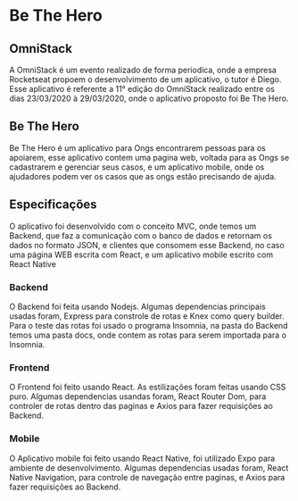 # Be The Hero

## OmniStack
A OmniStack é um evento realizado de forma periodica, onde a empresa Rocketseat propoem o desenvolvimento de um aplicativo, o tutor é Diego.
Esse aplicativo é referente a 11° edição do OmniStack realizado entre os dias 23/03/2020 à 29/03/2020, onde o aplicativo proposto foi Be The Hero.

## Be The Hero
Be The Hero é um aplicativo para Ongs encontrarem pessoas para os apoiarem, esse aplicativo contem uma pagina web, voltada para as Ongs se cadastrarem e gerenciar seus casos, e um aplicativo mobile, onde os ajudadores podem ver os casos que as ongs estão precisando de ajuda.

## Especificações
O aplicativo foi desenvolvido com o conceito MVC, onde temos um Backend, que faz a comunicação com o banco de dados e retornam os dados no formato JSON, e clientes que consomem esse Backend, no caso uma página WEB escrita com React, e um aplicativo mobile escrito com React Native

### Backend
O Backend foi feita usando Nodejs. Algumas dependencias principais usadas foram, Express para constrole de rotas e Knex como query builder.
Para o teste das rotas foi usado o programa Insomnia, na pasta do Backend temos uma pasta docs, onde contem as rotas para serem importada para o Insomnia.

### Frontend
O Frontend foi feito usando React. As estilizações foram feitas usando CSS puro. Algumas dependencias usandas foram, React Router Dom, para controler de rotas dentro das paginas e Axios para fazer requisições ao Backend.

### Mobile
O Aplicativo mobile foi feito usando React Native, foi utilizado Expo para ambiente de desenvolvimento. Algumas dependencias usadas foram, React Native Navigation, para controle de navegação entre paginas, e Axios para fazer requisições ao Backend.

